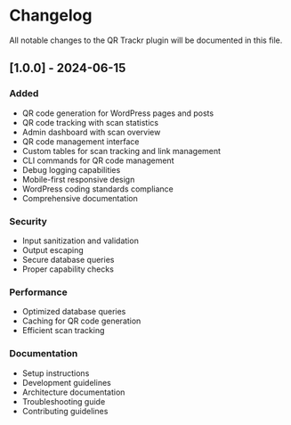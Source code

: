 # Changelog

All notable changes to the QR Trackr plugin will be documented in this file.

## [1.0.0] - 2024-06-15

### Added
- QR code generation for WordPress pages and posts
- QR code tracking with scan statistics
- Admin dashboard with scan overview
- QR code management interface
- Custom tables for scan tracking and link management
- CLI commands for QR code management
- Debug logging capabilities
- Mobile-first responsive design
- WordPress coding standards compliance
- Comprehensive documentation

### Security
- Input sanitization and validation
- Output escaping
- Secure database queries
- Proper capability checks

### Performance
- Optimized database queries
- Caching for QR code generation
- Efficient scan tracking

### Documentation
- Setup instructions
- Development guidelines
- Architecture documentation
- Troubleshooting guide
- Contributing guidelines
